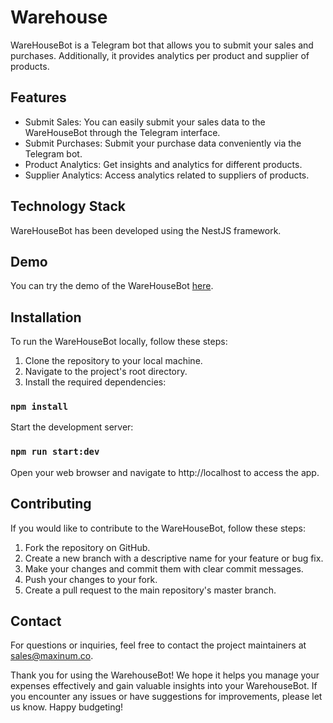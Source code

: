 # Warehouse

WareHouseBot is a Telegram bot that allows you to submit your sales and purchases. Additionally, it provides analytics per product and supplier of products.

## Features
 - Submit Sales: You can easily submit your sales data to the WareHouseBot through the Telegram interface.
 - Submit Purchases: Submit your purchase data conveniently via the Telegram bot.
 - Product Analytics: Get insights and analytics for different products.
 - Supplier Analytics: Access analytics related to suppliers of products.

 ## Technology Stack

WareHouseBot has been developed using the NestJS framework.

## Demo

You can try the demo of the WareHouseBot <a href="https://t.me/ware_house_test_bot" target="_blank">here</a>.

## Installation
To run the WareHouseBot locally, follow these steps:

1. Clone the repository to your local machine.
2. Navigate to the project's root directory.
3. Install the required dependencies:

### `npm install`
Start the development server:
### `npm run start:dev`
Open your web browser and navigate to http://localhost to access the app.

## Contributing

If you would like to contribute to the WareHouseBot, follow these steps:

1. Fork the repository on GitHub.
2. Create a new branch with a descriptive name for your feature or bug fix.
3. Make your changes and commit them with clear commit messages.
4. Push your changes to your fork.
5. Create a pull request to the main repository's master branch.

## Contact
For questions or inquiries, feel free to contact the project maintainers at sales@maxinum.co.

Thank you for using the WarehouseBot! We hope it helps you manage your expenses effectively and gain valuable insights into your WarehouseBot. If you encounter any issues or have suggestions for improvements, please let us know. Happy budgeting!
